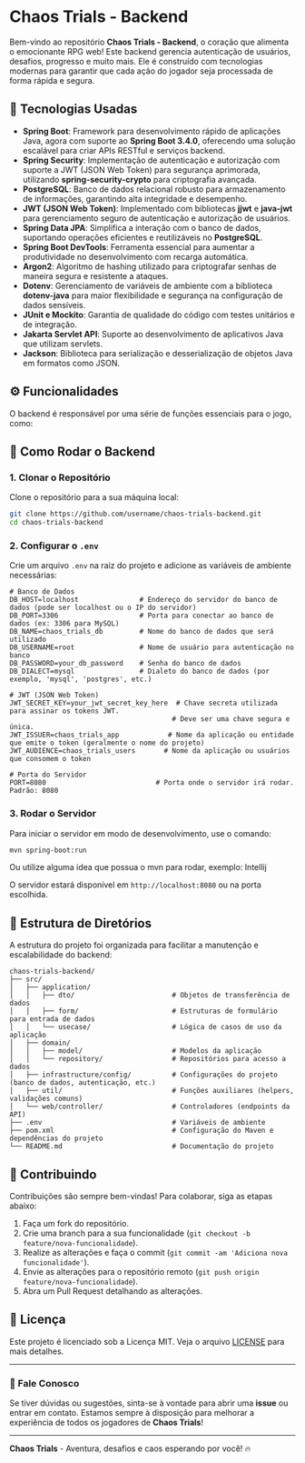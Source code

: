 
# Chaos Trials - Backend

Bem-vindo ao repositório **Chaos Trials - Backend**, o coração que alimenta o emocionante RPG web! Este backend gerencia autenticação de usuários, desafios, progresso e muito mais. Ele é construído com tecnologias modernas para garantir que cada ação do jogador seja processada de forma rápida e segura.

## 🚀 Tecnologias Usadas  

- **Spring Boot**: Framework para desenvolvimento rápido de aplicações Java, agora com suporte ao **Spring Boot 3.4.0**, oferecendo uma solução escalável para criar APIs RESTful e serviços backend.  
- **Spring Security**: Implementação de autenticação e autorização com suporte a JWT (JSON Web Token) para segurança aprimorada, utilizando **spring-security-crypto** para criptografia avançada.  
- **PostgreSQL**: Banco de dados relacional robusto para armazenamento de informações, garantindo alta integridade e desempenho.  
- **JWT (JSON Web Token)**: Implementado com bibliotecas **jjwt** e **java-jwt** para gerenciamento seguro de autenticação e autorização de usuários.  
- **Spring Data JPA**: Simplifica a interação com o banco de dados, suportando operações eficientes e reutilizáveis no **PostgreSQL**.  
- **Spring Boot DevTools**: Ferramenta essencial para aumentar a produtividade no desenvolvimento com recarga automática.  
- **Argon2**: Algoritmo de hashing utilizado para criptografar senhas de maneira segura e resistente a ataques.  
- **Dotenv**: Gerenciamento de variáveis de ambiente com a biblioteca **dotenv-java** para maior flexibilidade e segurança na configuração de dados sensíveis.  
- **JUnit e Mockito**: Garantia de qualidade do código com testes unitários e de integração.  
- **Jakarta Servlet API**: Suporte ao desenvolvimento de aplicativos Java que utilizam servlets.  
- **Jackson**: Biblioteca para serialização e desserialização de objetos Java em formatos como JSON.  

## ⚙ Funcionalidades

O backend é responsável por uma série de funções essenciais para o jogo, como:

## 🏁 Como Rodar o Backend

### 1. Clonar o Repositório

Clone o repositório para a sua máquina local:

```bash
git clone https://github.com/username/chaos-trials-backend.git
cd chaos-trials-backend
```

### 2. Configurar o `.env`

Crie um arquivo `.env` na raiz do projeto e adicione as variáveis de ambiente necessárias:

```plaintext
# Banco de Dados
DB_HOST=localhost               # Endereço do servidor do banco de dados (pode ser localhost ou o IP do servidor)
DB_PORT=3306                    # Porta para conectar ao banco de dados (ex: 3306 para MySQL)
DB_NAME=chaos_trials_db         # Nome do banco de dados que será utilizado
DB_USERNAME=root                # Nome de usuário para autenticação no banco
DB_PASSWORD=your_db_password    # Senha do banco de dados
DB_DIALECT=mysql                # Dialeto do banco de dados (por exemplo, 'mysql', 'postgres', etc.)

# JWT (JSON Web Token)
JWT_SECRET_KEY=your_jwt_secret_key_here  # Chave secreta utilizada para assinar os tokens JWT.
                                        # Deve ser uma chave segura e única.
JWT_ISSUER=chaos_trials_app            # Nome da aplicação ou entidade que emite o token (geralmente o nome do projeto)
JWT_AUDIENCE=chaos_trials_users       # Nome da aplicação ou usuários que consomem o token

# Porta do Servidor
PORT=8080                           # Porta onde o servidor irá rodar. Padrão: 8080
```

### 3. Rodar o Servidor

Para iniciar o servidor em modo de desenvolvimento, use o comando:

```bash
mvn spring-boot:run
```

Ou utilize alguma idea que possua o mvn para rodar, exemplo: Intellij

O servidor estará disponível em `http://localhost:8080` ou na porta escolhida.

## 🔧 Estrutura de Diretórios

A estrutura do projeto foi organizada para facilitar a manutenção e escalabilidade do backend:

```
chaos-trials-backend/
├── src/
│   ├── application/ 
│   │   ├── dto/                        # Objetos de transferência de dados
│   │   ├── form/                       # Estruturas de formulário para entrada de dados
│   │   └── usecase/                    # Lógica de casos de uso da aplicação
│   ├── domain/    
│   │   ├── model/                      # Modelos da aplicação
│   │   └── repository/                 # Repositórios para acesso a dados
│   ├── infrastructure/config/          # Configurações do projeto (banco de dados, autenticação, etc.)
│   ├── util/                           # Funções auxiliares (helpers, validações comuns)
│   └── web/controller/                 # Controladores (endpoints da API)
├── .env                                # Variáveis de ambiente
├── pom.xml                             # Configuração do Maven e dependências do projeto
└── README.md                           # Documentação do projeto
```

## 🤝 Contribuindo

Contribuições são sempre bem-vindas! Para colaborar, siga as etapas abaixo:

1. Faça um fork do repositório.
2. Crie uma branch para a sua funcionalidade (`git checkout -b feature/nova-funcionalidade`).
3. Realize as alterações e faça o commit (`git commit -am 'Adiciona nova funcionalidade'`).
4. Envie as alterações para o repositório remoto (`git push origin feature/nova-funcionalidade`).
5. Abra um Pull Request detalhando as alterações.

## 📜 Licença

Este projeto é licenciado sob a Licença MIT. Veja o arquivo [LICENSE](LICENSE) para mais detalhes.

---

### 💬 Fale Conosco

Se tiver dúvidas ou sugestões, sinta-se à vontade para abrir uma **issue** ou entrar em contato. Estamos sempre à disposição para melhorar a experiência de todos os jogadores de **Chaos Trials**!

---

**Chaos Trials** - Aventura, desafios e caos esperando por você! 🔥
